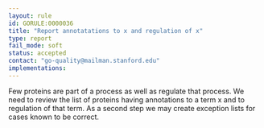 ```yaml
---
layout: rule
id: GORULE:0000036
title: "Report annotatations to x and regulation of x"
type: report
fail_mode: soft
status: accepted
contact: "go-quality@mailman.stanford.edu"
implementations:
---
```


Few proteins are part of a process as well as regulate that process. We need to review the list of proteins having annotations to a term x and to regulation of that term. 
As a second step we may create exception lists for cases known to be correct. 
